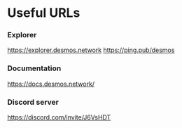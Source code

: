 # Useful URLs

### Explorer
https://explorer.desmos.network
https://ping.pub/desmos

### Documentation
https://docs.desmos.network/

### Discord server
https://discord.com/invite/J6VsHDT

